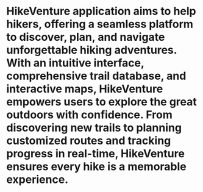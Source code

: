 # HikeVenture application aims to help hikers, offering a seamless platform to discover, plan, and navigate unforgettable hiking adventures. With an intuitive interface, comprehensive trail database, and interactive maps, HikeVenture empowers users to explore the great outdoors with confidence. From discovering new trails to planning customized routes and tracking progress in real-time, HikeVenture ensures every hike is a memorable experience. 
